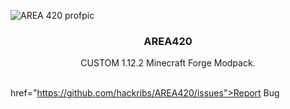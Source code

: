 ![AREA 420 profpic](https://github.com/hackribs/AREA420/assets/48854364/22988ee9-c090-4a34-ab2f-3fd6d00904ad)

<p align="center">
  <h3 align="center">AREA420</h3>
<p align="center">
    CUSTOM 1.12.2 Minecraft Forge Modpack.
<br>
  <br/>
  
  href="https://github.com/hackribs/AREA420/issues">Report Bug</a>
